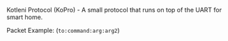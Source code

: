 Kotleni Protocol (KoPro) - A small protocol that runs on top of the UART for smart home.

Packet Example: (```to:command:arg:arg2```)
